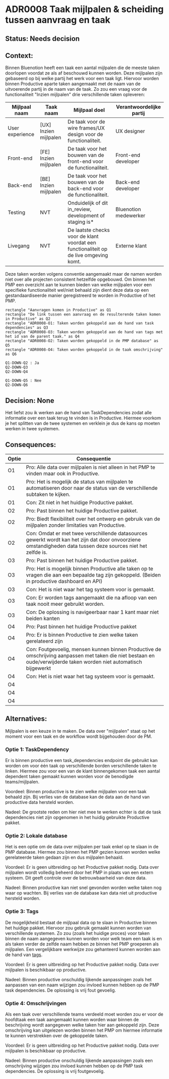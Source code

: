 # ADR0008 Taak mijlpalen & scheiding tussen aanvraag en taak

## **Status: Needs decision**

## **Context:**

Binnen Bluenotion heeft een taak een aantal mijlpalen die de meeste taken doorlopen voordat ze als af beschouwd kunnen worden. Deze mijlpalen zijn gebaseerd op bij welke partij het werk voor een taak ligt. Hiervoor worden binnen Productive aparte taken aangemaakt met de naam van de uitvoerende partij in de naam van de taak. Zo zou een vraag voor de functionaliteit "Inzien mijlpalen" drie verschillende taken opleveren:

| Mijlpaal naam | Taak naam | Mijlpaal doel | Verantwoordelijke partij |
|---|---|---|---|
| User experience | [UX] Inzien mijlpalen | De taak voor de wire frames/UX design voor de functionaliteit. | UX designer |
| Front-end | [FE] Inzien mijlpalen | De taak voor het bouwen van de front-end voor de functionaliteit. | Front-end developer |
| Back-end | [BE] Inzien mijlpalen | De taak voor het bouwen van de back-end voor de functionaliteit. | Back-end developer |
| Testing | NVT | Onduidelijk of dit in_review, development of staging is* | Bluenotion medewerker |
| Livegang | NVT | De laatste checks voor de klant voordat een functionaliteit op de live omgeving komt. | Externe klant |

Deze taken worden volgens conventie aangemaakt maar de namen worden niet over alle projecten consistent hetzelfde opgebouwd. Om binnen het PMP een overzicht aan te kunnen bieden van welke mijlpalen voor een specifieke functionaliteit wel/niet behaald zijn dient deze data op een gestandaardiseerde manier geregistreerd te worden in Productive of het PMP.

```plantuml
rectangle "Aanvragen komen in Productive" as Q1
rectangle "De link tussen een aanvraag en de resulterende taken komen in Productive" as Q2
rectangle "ADR0008-O1: Taken worden gekoppeld aan de hand van task dependencies" as Q3
rectangle "ADR0008-O3: Taken worden gekoppeld aan de hand van tags met het id van de parent taak." as Q4
rectangle "ADR0008-O2: Taken worden gekoppeld in de PMP database" as Q5
rectangle "ADR0008-O4: Taken worden gekoppeld in de taak omschrijving" as Q6 

Q1-DOWN-Q2 : Ja
Q2-DOWN-Q3 
Q2-DOWN-Q4 

Q1-DOWN-Q5 : Nee
Q2-DOWN-Q6
```

## **Decision: None**

Het liefst zou ik werken aan de hand van TaskDependencies zodat alle informatie over een taak terug te vinden is in Productive. Hiermee voorkom je het splitten van de twee systemen en verklein je dus de kans op moeten werken in twee systemen.

## **Consequences:**

| Optie | Consequentie |
|--|--|
| O1 | Pro: Alle data over mijlpalen is niet alleen in het PMP te vinden maar ook in Productive. |
| O1 | Pro: Het is mogelijk de status van mijlpalen te automatiseren door naar de status van de verschillende subtaken te kijken. |
| O1 | Con: Zit niet in het huidige Productive pakket. |
| O2 | Pro: Past binnen het huidige Productive pakket. |
| O2 | Pro: Biedt flexibiliteit over het ontwerp en gebruik van de mijlpalen zonder limitaties van Productive. |
| O2 | Con: Omdat er met twee verschillende datasources gewerkt wordt kan het zijn dat door onvoorziene omstandigheden data tussen deze sources niet het zelfde is. |
| O3 | Pro: Past binnen het huidige Productive pakket. |
| O3 | Pro: Het is mogelijk binnen Productive alle taken op te vragen die aan een bepaalde tag zijn gekoppeld. (Beiden in productive dashboard en API) |
| O3 | Con: Het is niet waar het tag systeem voor is gemaakt. |
| O3 | Con: Er worden tags aangemaakt die na afloop van een taak nooit meer gebruikt worden. |
| O3 | Con: De oplossing is navigeerbaar naar 1 kant maar niet beiden kanten |
| O4 | Pro: Past binnen het huidige Productive pakket |
| O4 | Pro: Er is binnen Productive te zien welke taken gerelateerd zijn |
| O4 | Con: Foutgevoelig, mensen kunnen binnen Productive de omschrijving aanpassen met taken die niet bestaan en oude/verwijderde taken worden niet automatisch bijgewerkt |
| O4 | Con: Het is niet waar het tag systeem voor is gemaakt. |
| O4 |  |
| O4 |  |
| O4 |  |


## **Alternatives:**

Mijlpalen is een keuze in te maken. De data over "mijlpalen" staat op het moment voor een taak en de workflow wordt bijgehouden door de PM.

### Optie 1: TaskDependency

Er is binnen productive een task_dependencies endpoint die gebruikt kan worden om voor één taak op verschillende borden verschillende taken te linken. Hiermee zou voor een van de klant binnengekomen taak een aantal dependent taken gemaakt kunnen worden voor de benodigde teams/mijlpalen. 

Voordeel: Binnen productive is te zien welke mijlpalen voor een taak behaald zijn. Bij verlies van de database kan de data aan de hand van productive data hersteld worden.

Nadeel: De grootste reden om hier niet mee te werken echter is dat de task dependencies niet zijn opgenomen in het huidig gebruikte Productive pakket.

### Optie 2: Lokale database

Het is een optie om de data over mijlpalen per taak enkel op te slaan in de PMP database. Hiermee zou binnen het PMP gezien kunnen worden welke gerelateerde taken gedaan zijn en dus mijlpalen behaald.

Voordeel: Er is geen uitbreiding op het Productive pakket nodig. Data over mijlpalen wordt volledig beheerd door het PMP in plaats van een extern systeem. Dit geeft controle over de betrouwbaarheid van deze data.

Nadeel: Binnen productive kan niet snel gevonden worden welke taken nog waar op wachten. Bij verlies van de database kan data niet uit productive hersteld worden.

### Optie 3: Tags

De mogelijkheid bestaat de mijlpaal data op te slaan in Productive binnen het huidige pakket. Hiervoor zou gebruik gemaakt kunnen worden van verschillende systemen. Zo zou (zoals het huidige proces) voor taken binnen de naam aangegeven kunnen worden voor welk team een taak is en als taken verder de zelfde naam hebben ze binnen het PMP groeperen als mijlpalen. Een vergelijkbare werkwijze zou gehanteerd kunnen worden aan de hand van [tags](https://developer.productive.io/tags.html#tags).

Voordeel: Er is geen uitbreiding op het Productive pakket nodig. Data over mijlpalen is beschikbaar op productive.

Nadeel: Binnen productive onschuldig lijkende aanpassingen zoals het aanpassen van een naam wijzigen zou invloed kunnen hebben op de PMP task dependencies. De oplossing is vrij fout gevoelig.

### Optie 4: Omschrijvingen

Als een taak over verschillende teams verdeeld moet worden zou er voor de hoofdtaak een taak aangemaakt kunnen worden waar binnen de beschrijving wordt aangegeven welke taken hier aan gekoppeld zijn. Deze omschrijving kan uitgelezen worden binnen het PMP om hiermee informatie te kunnen verstrekken over de gekoppelde taken.

Voordeel: Er is geen uitbreiding op het Productive pakket nodig. Data over mijlpalen is beschikbaar op productive.

Nadeel: Binnen productive onschuldig lijkende aanpassingen zoals een omschrijving wijzigen zou invloed kunnen hebben op de PMP task dependencies. De oplossing is vrij foutgevoelig.

